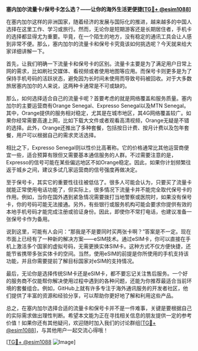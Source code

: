 **塞内加尔流量卡/保号卡怎么选？——让你的海外生活更便捷[[TG💪+ @esim1088](https://t.me/s/esim1088)]**

在塞内加尔这样的非洲国家，随着经济的发展与国际化的推进，越来越多的中国人选择在这里工作、学习或旅行。然而，无论你是短期游客还是长期居住者，手机卡的选择都显得尤为重要。毕竟，在一个陌生的地方，没有稳定的通讯工具会让人感到非常不便。那么，塞内加尔的流量卡和保号卡究竟该如何挑选呢？今天就来给大家详细讲解一下。

首先，让我们明确一下流量卡和保号卡的区别。流量卡主要是为了满足用户日常上网的需求，比如刷社交媒体、看视频或者使用地图等应用。而保号卡则更多是为了保持手机号码的活跃状态，避免因为长时间未使用而导致号码被回收。对于大多数旅居塞内加尔的人来说，这两种卡通常是不可或缺的。

那么，如何选择适合自己的流量卡呢？首要考虑的就是网络覆盖和服务质量。塞内加尔的主要运营商有Orange Senegal、Expresso Senegal以及MTN Senegal。其中，Orange提供的服务相对稳定，尤其是在城市地区，其4G网络覆盖较广。如果你经常需要高速上网，比如下载大文件或者观看高清视频，Orange无疑是不错的选择。此外，Orange还推出了多种套餐，包括按日计费、按月计费以及包年套餐，用户可以根据自己的需求灵活选择。

相比之下，Expresso Senegal则以性价比高著称。它的价格通常比其他运营商便宜一些，适合预算有限但又需要基本通信服务的人群。不过需要注意的是，Expresso的信号可能在某些偏远地区不如Orange稳定。因此，如果你计划频繁往返于城乡之间，建议多试几家运营商的信号强度再做决定。

至于保号卡，其实它的重要性往往被低估了。很多人可能会认为，只要买了流量卡就能正常使用电话功能了，但实际上，很多情况下流量卡并不能完全取代保号卡的作用。例如，当你在国外遇到紧急情况需要拨打当地警察或医院时，如果没有保号卡，你的号码可能无法接通。另外，有些银行或服务机构可能会要求你提供有效的本地手机号码才能完成注册或验证身份。因此，即使你不常打电话，也建议准备一张保号卡作为备用。

说到这里，可能有人会问：“那我是不是要同时买两张卡啊？”答案是不一定。现在市面上已经有了一种新的解决方案——eSIM技术。通过eSIM卡，你可以直接在手机上激活多个国家的虚拟号码，无需更换实体SIM卡。这种方式不仅方便快捷，还能节省携带多张实体卡的空间。当然，使用eSIM的前提是你所使用的手机支持该功能，并且你需要提前了解目标国家对eSIM的支持情况。

最后，无论你是选择传统SIM卡还是eSIM卡，都不要忘记关注售后服务。一个好的服务商不仅能帮你解决使用过程中遇到的各种问题，还能为你推荐最适合当前环境的套餐组合。例如，GitHub上就有许多专注于海外通讯服务的开发者社区，他们提供了丰富的资源和经验分享，可以帮助你更好地了解和利用这些产品。

总之，在塞内加尔选择合适的流量卡和保号卡并不是一件难事，关键是要根据自己的实际需求做出理性判断。希望本文能为正在寻找相关信息的朋友提供一定的参考价值！如果你还有其他疑问，欢迎随时加入我们的讨论群组[[TG💪+ @esim1088](https://t.me/s/esim1088)]，与其他用户一起交流心得哦！

[[TG💪+ @esim1088](https://t.me/s/esim1088) ![Image](https://i.postimg.cc/4NQfJmqS/Snipaste-2025-05-13-00-14-12.png)]